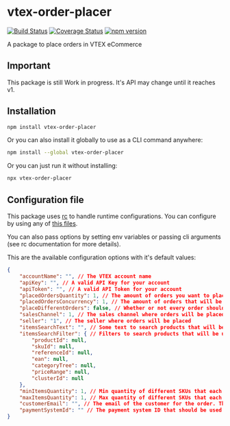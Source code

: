 # vtex-order-placer

[![Build Status](https://travis-ci.org/jormaechea/vtex-order-placer.svg?branch=master)](https://travis-ci.org/jormaechea/vtex-order-placer)
[![Coverage Status](https://coveralls.io/repos/github/jormaechea/vtex-order-placer/badge.svg?branch=master)](https://coveralls.io/github/jormaechea/vtex-order-placer?branch=master)
[![npm version](https://badge.fury.io/js/vtex-order-placer.svg)](https://www.npmjs.com/package/vtex-order-placer)

A package to place orders in VTEX eCommerce

## Important

This package is still Work in progress. It's API may change until it reaches v1.

## Installation

```sh
npm install vtex-order-placer
```

Or you can also install it globally to use as a CLI command anywhere:

```sh
npm install --global vtex-order-placer
```

Or you can just run it without installing:

```sh
npx vtex-order-placer
```

## Configuration file

This package uses [rc](https://www.npmjs.com/package/rc) to handle runtime configurations. You can configure by using any of [this files](https://www.npmjs.com/package/rc#standards).

You can also pass options by setting env variables or passing cli arguments (see rc documentation for more details).

This are the available configuration options with it's default values:

```json
{
	"accountName": "", // The VTEX account name
	"apiKey": "", // A valid API Key for your account
	"apiToken": "", // A valid API Token for your account
	"placedOrdersQuantity": 1, // The amount of orders you want to place
	"placedOrdersConcurrency": 1, // The amount of orders that will be placed concurrently
	"placeDifferentOrders": false, // Whether or not every order should be different from each other
	"salesChannel": 1, // The sales channel where orders will be placed
	"seller": "1", // The seller where orders will be placed
	"itemsSearchText": "", // Some text to search products that will be used for placing orders
	"itemsSearchFilter": { // Filters to search products that will be used for placing orders. You can choose only one filter so far.
		"productId": null,
		"skuId": null,
		"referenceId": null,
		"ean": null,
		"categoryTree": null,
		"priceRange": null,
		"clusterId": null
	},
	"minItemsQuantity": 1, // Min quantity of different SKUs that each order must contain
	"maxItemsQuantity": 1, // Max quantity of different SKUs that each order must contain
	"customerEmail": "", // The email of the customer for the order. This must be an existing customer with registered addresses
	"paymentSystemId": "" // The payment system ID that should be used to place the orders
}
```
